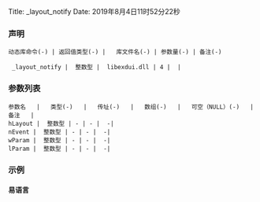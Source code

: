 Title: _layout_notify
Date: 2019年8月4日11时52分22秒


### 声明


```table
动态库命令(-) | 返回值类型(-) |   库文件名(-) | 参数量(-) | 备注(-)

 _layout_notify |  整数型 |  libexdui.dll | 4 |  | 
```


### 参数列表

```table
参数名   |   类型(-)   |   传址(-)   |   数组(-)   |   可空（NULL）(-)   |   备注   |
hLayout |  整数型 | - | - |  -| 
nEvent |  整数型 | - | - |  -| 
wParam |  整数型 | - | - |  -| 
lParam |  整数型 | - | - |  -| 
```




### 示例
#### 易语言
```c

```